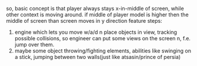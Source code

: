 so, basic concept is that player always stays x-in-middle of screen,
while other context is moving around.
if middle of player model is higher then the middle of screen than screen moves in y direction
feature steps:
1) engine which lets you move w/a/d n place objects in view, tracking possible
collisions, so engineer can put some views on the screen n, f.e. jump over them.
2) maybe some object throwing/fighting elements, abilities like swinging on a
stick, jumping between two walls(just like atsasin/prince of persia)